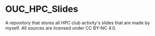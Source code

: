 # OUC_HPC_Slides
A repository that stores all HPC club activity's slides that are made by myself.
All sources are licensed under CC BY-NC 4.0.
